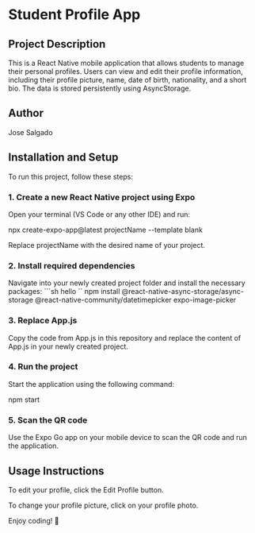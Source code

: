 # Student Profile App

## Project Description

This is a React Native mobile application that allows students to manage their personal profiles. Users can view and edit their profile information, including their profile picture, name, date of birth, nationality, and a short bio. The data is stored persistently using AsyncStorage.

## Author

Jose Salgado

## Installation and Setup

To run this project, follow these steps:

### 1. Create a new React Native project using Expo

Open your terminal (VS Code or any other IDE) and run:

npx create-expo-app@latest projectName --template blank

Replace projectName with the desired name of your project.

### 2. Install required dependencies

Navigate into your newly created project folder and install the necessary packages:
´´´sh hello ´´
npm install @react-native-async-storage/async-storage @react-native-community/datetimepicker expo-image-picker

### 3. Replace App.js

Copy the code from App.js in this repository and replace the content of App.js in your newly created project.

### 4. Run the project

Start the application using the following command:

npm start

### 5. Scan the QR code

Use the Expo Go app on your mobile device to scan the QR code and run the application.

## Usage Instructions

To edit your profile, click the Edit Profile button.

To change your profile picture, click on your profile photo.

Enjoy coding! 🚀

